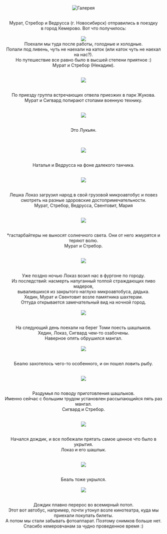 &nbsp;

<p style='text-align: center'>
    <img src="/img/tit_gallery.jpg" alt='Галерея' />
</p>

<div align="center">
<br>Мурат, Стребор и Ведрусса (г. Новосибирск) отправились в поездку  
<br>в город Кемерово. Вот что получилось:
<br>
<br>
<a href="/gallery/kem_july06/1.jpg"><img border=0 src="/gallery/kem_july06/1_sm.jpg"></a>
<br>Поехали мы туда после работы, голодные и холодные. 
<br>Попали под ливень, чуть не наехали на каток (или каток чуть не наехал на нас?). 
<br>Но путешествие все равно было в высшей степени приятное :)
<br>Мурат и Стребор (Некадим).
<br><br>


<a href="/gallery/kem_july06/2.jpg"><img border=0 src="/gallery/kem_july06/2_sm.jpg"></a>

<br>По приезду группа встречающих отвела приезжих в парк Жукова. 
<br>Мурат и Сигвард попирают стопами военную технику.
<br>
<br>

<a href="/gallery/kem_july06/3.jpg"><img border=0 src="/gallery/kem_july06/3_sm.jpg"></a>

<br>Это Лукьян. 
<br> 
<br>
<br>

<a href="/gallery/kem_july06/4.jpg"><img border=0 src="/gallery/kem_july06/4_sm.jpg"></a>

<br>Наталья и Ведрусса на фоне далекого танчика.
<br>
<br>

<a href="/gallery/kem_july06/5.jpg"><img border=0 src="/gallery/kem_july06/5_sm.jpg"></a>

<br>Лешка Локаз загрузил народ в свой грузовой микроавтобус и повез
<br>смотреть на разные здоровские достопримечательности.
<br>Мурат, Стребор, Ведрусса, Свентовит, Мария
<br>
<br>

<a href="/gallery/kem_july06/6.jpg"><img border=0 src="/gallery/kem_july06/6_sm.jpg"></a>

<br>*гастарбайтеры не выносят солнечного света. Они от него жмурятся и
<br>теряют волю.
<br>Мурат и Стребор.
<br>
<br>

<a href="/gallery/kem_july06/7.jpg"><img border=0 src="/gallery/kem_july06/7_sm.jpg"></a>

<br>Уже поздно ночью Локаз возил нас в фургоне по городу.
<br>Из последствий: насмерть напуганный толпой страждающих пиво мадеров, 
<br>вывалившихся из закрытого наглухо микроавтобуса, дядька.
<br>Хедин, Мурат и Свентовит возле памятника шахтерам. 
<br>Оттуда открывается замечательный вид на ночной город.
<br>
<br>
<a href="/gallery/kem_july06/8.jpg"><img border=0 src="/gallery/kem_july06/8_sm.jpg"></a>

<br>На следующий день поехали на берег Томи поесть шашлыков. 
<br>Хедин, Локаз, Сигвард чем-то озабочены.
<br>Наверное опять обрушился мангал.
<br>
<br>
<a href="/gallery/kem_july06/9.jpg"><img border=0 src="/gallery/kem_july06/9_sm.jpg"></a>

<br>Беалю захотелось чего-то особенного, и он пошел ловить рыбу.
<br>
<br>

<a href="/gallery/kem_july06/10.jpg"><img border=0 src="/gallery/kem_july06/10_sm.jpg"></a>

<br>Раздумья по поводу приготовления шашлыков. 
<br>Именно сейчас с большим трудом установлен рассыпающийся пять раз мангал.
<br>Сигвард и Стребор.
<br><br>

<a href="/gallery/kem_july06/11.jpg"><img border=0 src="/gallery/kem_july06/11_sm.jpg"></a>

<br>Начался дождик, и все побежали прятать самое ценное что было в укрытия.
<br>Локаз и его шашлык.
<br><br>

<a href="/gallery/kem_july06/12.jpg"><img border=0 src="/gallery/kem_july06/12_sm.jpg"></a>

<br>Беаль тоже укрылся.
<br><br><a href="/gallery/kem_july06/13.jpg"><img border=0 src="/gallery/kem_july06/13_sm.jpg"></a>

<br>Дождик плавно перерос во всемирный потоп. 
<br>Этот вот автобус, например, почти утонул возле кинотеатра, куда мы приехали покупать билеты.
<br>А потом мы стали забывать фотоаппарат. Поэтому снимков больше нет. 
<br>Спасибо кемеровчанам за чудно проведенное время :)<br>


</div>
<p><div align="right"><i></i></div></p>